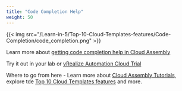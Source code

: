```yaml
---
title: "Code Completion Help"
weight: 50
---
```


{{< img src="/Learn-in-5/Top-10-Cloud-Templates-features/Code-Completion/code_completion.png" >}}


Learn more about [getting code completion help in Cloud Assembly](https://docs.vmware.com/en/vRealize-Automation/8.7/Using-and-Managing-Cloud-Assembly/GUID-F5634677-E0EA-4370-AB18-BDDF4DA83A3E.html)

Try it out in your lab or [vRealize Automation Cloud Trial](https://www.vmware.com/products/vrealize-automation.html)

Where to go from here - Learn more about [Cloud Assembly Tutorials](https://docs.vmware.com/en/vRealize-Automation/services/Using-and-Managing-Cloud-Assembly/GUID-DB7DC86A-8936-411D-B586-0724171FFB40.html), explore tde [Top 10 Cloud Templates features](/Learn-in-5/Top-10-Cloud-Templates-features/)  and more.


